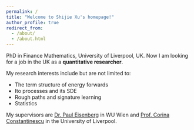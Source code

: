 ```yaml
---
permalink: /
title: "Welcome to Shijie Xu's homepage!"
author_profile: true
redirect_from: 
  - /about/
  - /about.html
---
```


PhD in Finance Mathematics, University of Liverpool, UK. Now I am looking for a job in the UK as a **quantitative researcher**.

My research interests include but are not limited to:

- The term structure of energy forwards
- Ito processes and its SDE
- Rough paths and signature learning
- Statistics

My supervisors are [Dr. Paul Eisenberg](https://www.wu.ac.at/en/statmath/faculty-staff/faculty/paul-eisenberg) in WU Wien and [Prof. Corina Constantinescu](https://www.liverpool.ac.uk/people/dana-constantinescu) in the University of Liverpool.
